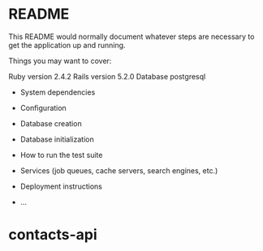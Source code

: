 # README

This README would normally document whatever steps are necessary to get the
application up and running.

Things you may want to cover:

 Ruby version 2.4.2
 Rails version 5.2.0
 Database postgresql

 

* System dependencies

* Configuration

* Database creation

* Database initialization

* How to run the test suite

* Services (job queues, cache servers, search engines, etc.)

* Deployment instructions

* ...
# contacts-api
